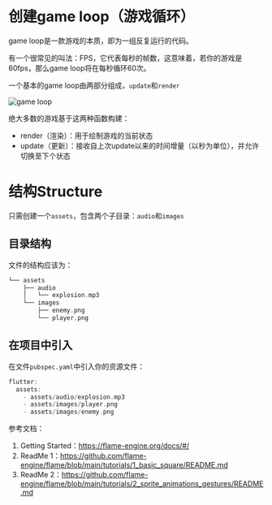 

# 创建game loop（游戏循环）

game loop是一款游戏的本质，即为一组反复运行的代码。

有一个很常见的叫法：FPS，它代表每秒的帧数，这意味着，若你的游戏是60fps，那么game loop将在每秒循环60次。

一个基本的game loop由两部分组成，`update`和`render`

![game loop](http://ucoon.gitee.io/myblogimg/game_loop.png)

绝大多数的游戏基于这两种函数构建：

- render（渲染）：用于绘制游戏的当前状态
- update（更新）：接收自上次update以来的时间增量（以秒为单位），并允许切换至下个状态

# 结构Structure

只需创建一个`assets`，包含两个子目录：`audio`和`images`

## 目录结构

文件的结构应该为：

```dart
└── assets
    ├── audio
    │   └── explosion.mp3
    └── images
        ├── enemy.png
        └── player.png
```

## 在项目中引入

在文件`pubspec.yaml`中引入你的资源文件：

```dart
flutter:
  assets:
    - assets/audio/explosion.mp3
    - assets/images/player.png
    - assets/images/enemy.png
```

参考文档：

1. Getting Started：https://flame-engine.org/docs/#/
2. ReadMe 1：https://github.com/flame-engine/flame/blob/main/tutorials/1_basic_square/README.md
3. ReadMe 2：https://github.com/flame-engine/flame/blob/main/tutorials/2_sprite_animations_gestures/README.md
